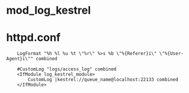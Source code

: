 mod_log_kestrel
===============

httpd.conf
=============
```
    LogFormat "%h %l %u %t \"%r\" %>s %b \"%{Referer}i\" \"%{User-Agent}i\"" combined
```
```
    #CustomLog "logs/access_log" combined
    <IfModule log_kestrel_module>
        CustomLog |kestrel://queue_name@localhost:22133 combined
    </IfModule>
```
